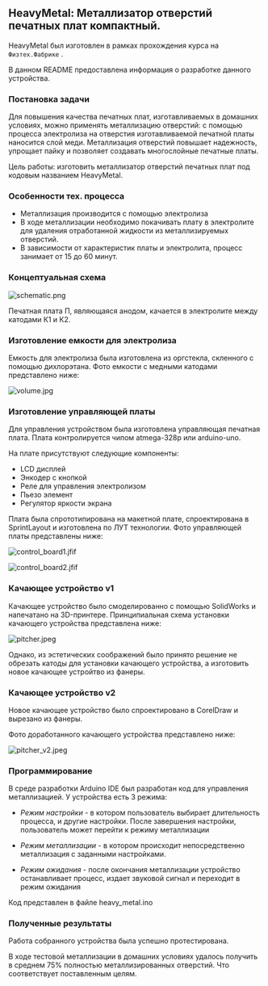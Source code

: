 ## HeavyMetal: Металлизатор отверстий печатных плат компактный.

HeavyMetal был изготовлен в рамках прохождения курса на `Физтех.Фабрике` .

В данном README предоставлена информация о разработке данного устройства.

### Постановка задачи

Для повышения качества печатных плат, изготавливаемых в домашних условиях, можно применять металлизацию отверстий: с помощью процесса электролиза на отверстия изготавливаемой печатной платы наносится слой меди. Металлизация отверстий повышает надежность, упрощает пайку и позволяет создавать многослойные печатные платы.

Цель работы: изготовить металлизатор отверстий печатных плат под кодовым названием HeavyMetal.

### Особенности тех. процесса

- Металлизация производится с помощью электролиза
- В ходе металлизации необходимо покачивать плату в электролите для удаления отработанной жидкости из металлизируемых отверстий.
- В зависимости от характеристик платы и электролита, процесс занимает от 15 до 60 минут.

### Концептуальная схема

![schematic.png](schematic.png "schematic.png")

Печатная плата П, являющаяся анодом, качается в электролите между катодами К1 и К2.

### Изготовление емкости для электролиза

Емкость для электролиза была изготовлена из оргстекла, скленного с помощью дихлорэтана. Фото емкости с медными катодами представлено ниже:

![volume.jpg](volume.jpg "volume.jpg")

### Изготовление управляющей платы

Для управления устройством была изготовлена управляющая печатная плата. Плата контролируется чипом atmega-328p или arduino-uno.

На плате присутствуют следующие компоненты:
- LCD дисплей
- Энкодер с кнопкой
- Реле для управления электролизом
- Пьезо элемент
- Регулятор яркости экрана

Плата была спрототипирована на макетной плате, спроектирована в SprintLayout и изготовлена по ЛУТ технологии. Фото управляющей платы представлены ниже:

![control_board1.jfif](control_board1.jfif "control_board1.jfif")

![control_board2.jfif](control_board2.jfif "control_board2.jfif")

### Качающее устройство v1

Качающее устройство было смоделированно с помощью SolidWorks и напечатано на 3D-принтере. Принципиальная схема установки качающего устройства представлена ниже:

![pitcher.jpeg](pitcher.jpeg "pitcher.jpeg")

Однако, из эстетических соображений было принято решение не обрезать катоды для установки качающего устройства, а изготовить новое качающее устройтво из фанеры.

### Качающее устройство v2

Новое качающее устройство было спроектировано в CorelDraw и вырезано из фанеры.

Фото доработанного качающего устройства представлено ниже:

![pitcher_v2.jpeg](pitcher_v2.jpeg "pitcher_v2.jpeg")

### Программирование

В среде разработки Arduino IDE был разработан код для управления металлизацией. У устройства есть 3 режима:

- _Режим настройки_ - в котором пользователь выбирает длительность процесса, и другие настройки. После завершения настройки, пользователь может перейти к режиму металлизации

- _Режим металлизации_ - в котором происходит непосредственно металлизация с заданными настройками.

- _Режим ожидания_ - после окончания металлизации устройство останавливает процесс, издает звуковой сигнал и переходит в режим ожидания

Код представлен в файле heavy_metal.ino

### Полученные результаты

Работа собранного устройства была успешно протестирована.

В ходе тестовой металлизации в домашних условиях удалось получить в среднем 75% полностью металлизированных отверстий. Что соответствует поставленным целям.
